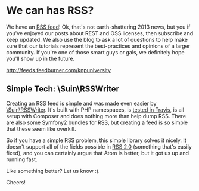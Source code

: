 # We can has RSS?

We have an [RSS feed](http://feeds.feedburner.com/knpuniversity)! Ok, that's not earth-shattering 2013 news, but you if
you've enjoyed our posts about REST and OSS licenses, then subscribe and
keep updated. We also use the blog to ask a lot of questions to help make
sure that our tutorials represent the best-practices and opinions of a larger
community. If you're one of those smart guys or gals, we definitely hope
you'll show up in the future.

http://feeds.feedburner.com/knpuniversity

## Simple Tech: \\Suin\\RSSWriter

Creating an RSS feed is simple and was made even easier by [\\Suin\\RSSWriter](https://github.com/suin/php-rss-writer).
It's built with PHP namespaces, is [tested in Travis](https://travis-ci.org/suin/php-rss-writer), is all setup with
Composer and does nothing more than help dump RSS. There are also some Symfony2
bundles for RSS, but creating a feed is so simple that these seem like overkill.

So if you have a simple RSS problem, this simple library solves it nicely.
It doesn't support all of the fields possible in [RSS 2.0](http://en.wikipedia.org/wiki/RSS#RSS_Compared_to_Atom) (something that's
easily fixed), and you can certainly argue that Atom is better, but it got
us up and running fast.

Like something better? Let us know :).

Cheers!
